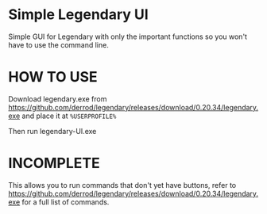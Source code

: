 # Simple Legendary UI
Simple GUI for Legendary with only the important functions so you won't have to use the command line.


# HOW TO USE

Download legendary.exe from https://github.com/derrod/legendary/releases/download/0.20.34/legendary.exe
and place it at ``%USERPROFILE%``

Then run legendary-UI.exe

# INCOMPLETE

This allows you to run commands that don't yet have buttons, refer to https://github.com/derrod/legendary/releases/download/0.20.34/legendary.exe
for a full list of commands.
